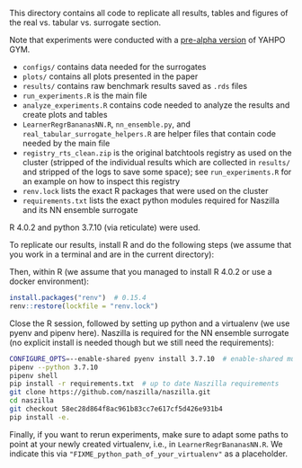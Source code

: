 This directory contains all code to replicate all results, tables and figures of the real vs. tabular vs. surrogate section.

Note that experiments were conducted with a [pre-alpha version](https://github.com/slds-lmu/paper_2021_multi_fidelity_surrogates) of YAHPO GYM.

* `configs/` contains data needed for the surrogates
* `plots/` contains all plots presented in the paper
* `results/` contains raw benchmark results saved as `.rds` files
* `run_experiments.R` is the main file
* `analyze_experiments.R` contains code needed to analyze the results and create plots and tables
* `LearnerRegrBananasNN.R`, `nn_ensemble.py`, and `real_tabular_surrogate_helpers.R` are helper files that contain code needed by the main file
* `registry_rts_clean.zip` is the original batchtools registry as used on the cluster (stripped of the individual results which are collected in `results/` and stripped of the logs to save some space); see `run_experiments.R` for an example on how to inspect this registry
* `renv.lock` lists the exact R packages that were used on the cluster
* `requirements.txt` lists the exact python modules required for Naszilla and its NN ensemble surrogate

R 4.0.2 and python 3.7.10 (via reticulate) were used.

To replicate our results, install R and do the following steps (we assume that you work in a terminal and are in the current directory):

Then, within R (we assume that you managed to install R 4.0.2 or use a docker environment):

```r
install.packages("renv")  # 0.15.4
renv::restore(lockfile = "renv.lock")
```

Close the R session, followed by setting up python and a virtualenv (we use pyenv and pipenv here).
Naszilla is required for the NN ensemble surrogate (no explicit install is needed though but we still need the requirements):

```bash
CONFIGURE_OPTS=--enable-shared pyenv install 3.7.10  # enable-shared must be set due to reticulate
pipenv --python 3.7.10
pipenv shell
pip install -r requirements.txt  # up to date Naszilla requirements
git clone https://github.com/naszilla/naszilla.git
cd naszilla
git checkout 58ec28d864f8ac961b83cc7e617cf5d426e931b4
pip install -e.
```

Finally, if you want to rerun experiments, make sure to adapt some paths to point at your newly created virtualenv, i.e., in `LearnerRegrBananasNN.R`.
We indicate this via `"FIXME_python_path_of_your_virtualenv"` as a placeholder.

